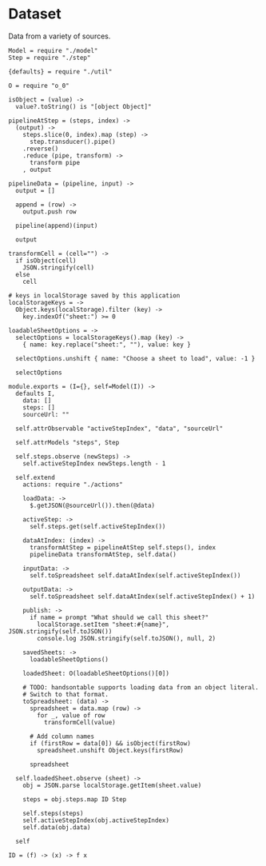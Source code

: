 Dataset
=======

Data from a variety of sources.

    Model = require "./model"
    Step = require "./step"

    {defaults} = require "./util"

    O = require "o_0"

    isObject = (value) ->
      value?.toString() is "[object Object]"

    pipelineAtStep = (steps, index) ->
      (output) ->
        steps.slice(0, index).map (step) ->
          step.transducer().pipe()
        .reverse()
        .reduce (pipe, transform) ->
          transform pipe
        , output

    pipelineData = (pipeline, input) ->
      output = []

      append = (row) ->
        output.push row

      pipeline(append)(input)

      output

    transformCell = (cell="") ->
      if isObject(cell)
        JSON.stringify(cell)
      else
        cell

    # keys in localStorage saved by this application
    localStorageKeys = ->
      Object.keys(localStorage).filter (key) ->
        key.indexOf("sheet:") >= 0

    loadableSheetOptions = ->
      selectOptions = localStorageKeys().map (key) ->
        { name: key.replace("sheet:", ""), value: key }

      selectOptions.unshift { name: "Choose a sheet to load", value: -1 }

      selectOptions

    module.exports = (I={}, self=Model(I)) ->
      defaults I,
        data: []
        steps: []
        sourceUrl: ""

      self.attrObservable "activeStepIndex", "data", "sourceUrl"

      self.attrModels "steps", Step

      self.steps.observe (newSteps) ->
        self.activeStepIndex newSteps.length - 1

      self.extend
        actions: require "./actions"

        loadData: ->
          $.getJSON(@sourceUrl()).then(@data)

        activeStep: ->
          self.steps.get(self.activeStepIndex())

        dataAtIndex: (index) ->
          transformAtStep = pipelineAtStep self.steps(), index
          pipelineData transformAtStep, self.data()

        inputData: ->
          self.toSpreadsheet self.dataAtIndex(self.activeStepIndex())

        outputData: ->
          self.toSpreadsheet self.dataAtIndex(self.activeStepIndex() + 1)

        publish: ->
          if name = prompt "What should we call this sheet?"
            localStorage.setItem "sheet:#{name}", JSON.stringify(self.toJSON())
            console.log JSON.stringify(self.toJSON(), null, 2)

        savedSheets: ->
          loadableSheetOptions()

        loadedSheet: O(loadableSheetOptions()[0])

        # TODO: handsontable supports loading data from an object literal.
        # Switch to that format.
        toSpreadsheet: (data) ->
          spreadsheet = data.map (row) ->
            for _, value of row
              transformCell(value)

          # Add column names
          if (firstRow = data[0]) && isObject(firstRow)
            spreadsheet.unshift Object.keys(firstRow)

          spreadsheet

      self.loadedSheet.observe (sheet) ->
        obj = JSON.parse localStorage.getItem(sheet.value)

        steps = obj.steps.map ID Step

        self.steps(steps)
        self.activeStepIndex(obj.activeStepIndex)
        self.data(obj.data)

      self

    ID = (f) -> (x) -> f x
